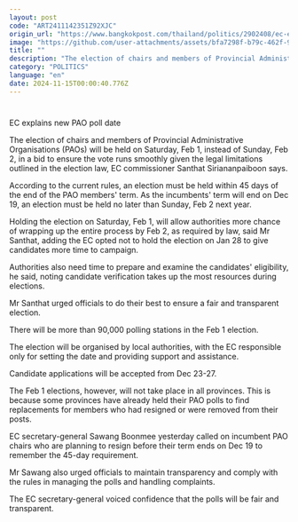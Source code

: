 ```yaml
---
layout: post
code: "ART2411142351Z92XJC"
origin_url: "https://www.bangkokpost.com/thailand/politics/2902408/ec-explains-new-pao-poll-date"
image: "https://github.com/user-attachments/assets/bfa7298f-b79c-462f-976c-eb194a339444"
title: ""
description: "The election of chairs and members of Provincial Administrative Organisations (PAOs) will be held on Saturday, Feb 1, instead of Sunday, Feb 2, in a bid to ensure the vote runs smoothly given the legal limitations outlined in the election law, EC commissioner Santhat Siriananpaiboon says."
category: "POLITICS"
language: "en"
date: 2024-11-15T00:00:40.776Z
---
```


# 

EC explains new PAO poll date

The election of chairs and members of Provincial Administrative Organisations (PAOs) will be held on Saturday, Feb 1, instead of Sunday, Feb 2, in a bid to ensure the vote runs smoothly given the legal limitations outlined in the election law, EC commissioner Santhat Siriananpaiboon says.

According to the current rules, an election must be held within 45 days of the end of the PAO members' term. As the incumbents' term will end on Dec 19, an election must be held no later than Sunday, Feb 2 next year.

Holding the election on Saturday, Feb 1, will allow authorities more chance of wrapping up the entire process by Feb 2, as required by law, said Mr Santhat, adding the EC opted not to hold the election on Jan 28 to give candidates more time to campaign.

Authorities also need time to prepare and examine the candidates' eligibility, he said, noting candidate verification takes up the most resources during elections.

Mr Santhat urged officials to do their best to ensure a fair and transparent election.

There will be more than 90,000 polling stations in the Feb 1 election.

The election will be organised by local authorities, with the EC responsible only for setting the date and providing support and assistance.

Candidate applications will be accepted from Dec 23-27.

The Feb 1 elections, however, will not take place in all provinces. This is because some provinces have already held their PAO polls to find replacements for members who had resigned or were removed from their posts.

EC secretary-general Sawang Boonmee yesterday called on incumbent PAO chairs who are planning to resign before their term ends on Dec 19 to remember the 45-day requirement.

Mr Sawang also urged officials to maintain transparency and comply with the rules in managing the polls and handling complaints.

The EC secretary-general voiced confidence that the polls will be fair and transparent.
